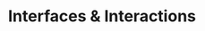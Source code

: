 ---
title: "Interfaces & Interactions"
tag: "ux-ui"
description: "Journeys, gestures, and joyful clicks—mapping the logic and magic behind good UX - UI design. 🕹️"
header_image: "/svg/header/header-topic.svg"
header_color: "#89efbe"
---